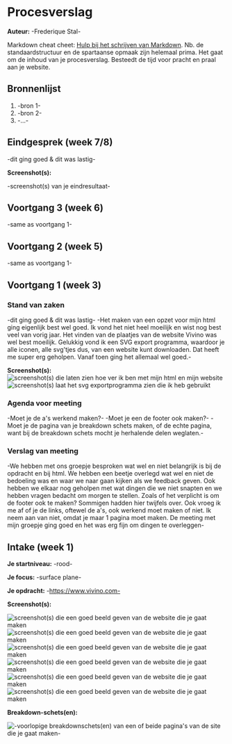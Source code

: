 # Procesverslag
**Auteur:** -Frederique Stal-

Markdown cheat cheet: [Hulp bij het schrijven van Markdown](https://github.com/adam-p/markdown-here/wiki/Markdown-Cheatsheet). Nb. de standaardstructuur en de spartaanse opmaak zijn helemaal prima. Het gaat om de inhoud van je procesverslag. Besteedt de tijd voor pracht en praal aan je website.



## Bronnenlijst
1. -bron 1-
2. -bron 2-
3. -...-



## Eindgesprek (week 7/8)

-dit ging goed & dit was lastig-

**Screenshot(s):**

-screenshot(s) van je eindresultaat-



## Voortgang 3 (week 6)

-same as voortgang 1-



## Voortgang 2 (week 5)

-same as voortgang 1-



## Voortgang 1 (week 3)

### Stand van zaken

-dit ging goed & dit was lastig-
-Het maken van een opzet voor mijn html ging eigenlijk best wel goed. Ik vond het niet heel moeilijk en wist nog best veel van vorig jaar. Het vinden van de plaatjes van de website Vivino was wel best moeilijk. Gelukkig vond ik een SVG export programma, waardoor je alle iconen, alle svg'tjes dus, van een website kunt downloaden. Dat heeft me super erg geholpen. Vanaf toen ging het allemaal wel goed.-

**Screenshot(s):**
![screenshot(s) die laten zien hoe ver ik ben met mijn html en mijn website](images/schermafbeeldingfed.png) 
![screenshot(s) laat het svg exportprogramma zien die ik heb gebruikt](images/schermafbeeldingsvgexport.png)

### Agenda voor meeting

-Moet je de a's werkend maken?-
-Moet je een de footer ook maken?-
-Moet je de pagina van je breakdown schets maken, of de echte pagina, want bij de breakdown schets mocht je herhalende delen weglaten.-

### Verslag van meeting

-We hebben met ons groepje besproken wat wel en niet belangrijk is bij de opdracht en bij html. We hebben een beetje overlegd wat wel en niet de bedoeling was en waar we naar gaan kijken als we feedback geven. Ook hebben we elkaar nog geholpen met wat dingen die we niet snapten en we hebben vragen bedacht om morgen te stellen. Zoals of het verplicht is om de footer ook te maken? Sommigen hadden hier twijfels over. Ook vroeg ik me af of je de links, oftewel de a's, ook werkend moet maken of niet. Ik neem aan van niet, omdat je maar 1 pagina moet maken. De meeting met mijn groepje ging goed en het was erg fijn om dingen te overleggen-



## Intake (week 1)

**Je startniveau:** -rood-

**Je focus:** -surface plane-

**Je opdracht:** -https://www.vivino.com-

**Screenshot(s):**

![screenshot(s) die een goed beeld geven van de website die je gaat maken](images/1.png) 
![screenshot(s) die een goed beeld geven van de website die je gaat maken](images/2.png) 
![screenshot(s) die een goed beeld geven van de website die je gaat maken](images/3.png) 
![screenshot(s) die een goed beeld geven van de website die je gaat maken](images/4.png) 
![screenshot(s) die een goed beeld geven van de website die je gaat maken](images/5.png) 
![screenshot(s) die een goed beeld geven van de website die je gaat maken](images/6.png) 

**Breakdown-schets(en):**

![-voorlopige breakdownschets(en) van een of beide pagina's van de site die je gaat maken-](images/ontledenpagina.png)
